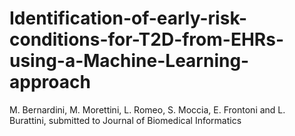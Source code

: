 # Identification-of-early-risk-conditions-for-T2D-from-EHRs-using-a-Machine-Learning-approach
M. Bernardini, M. Morettini, L. Romeo, S. Moccia, E. Frontoni and L. Burattini, submitted to Journal of Biomedical Informatics
